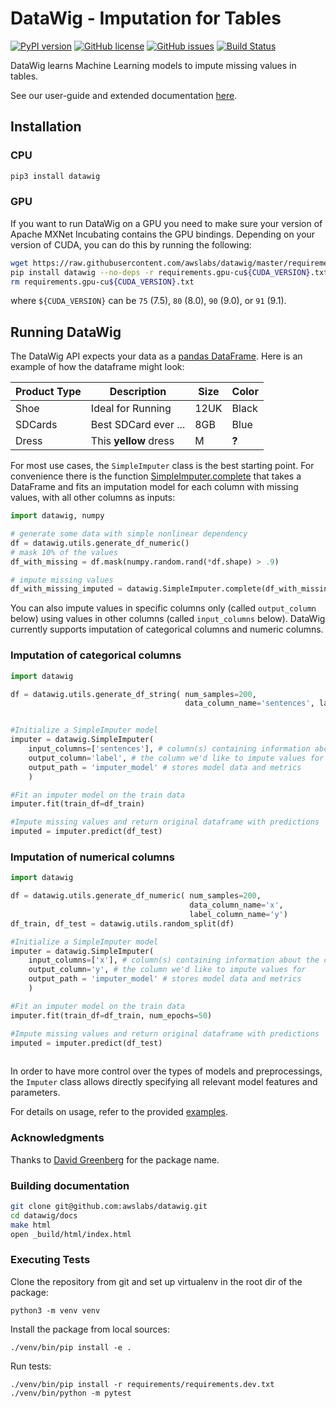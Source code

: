 DataWig - Imputation for Tables
================================

[![PyPI version](https://badge.fury.io/py/datawig.svg)](https://badge.fury.io/py/datawig.svg)
[![GitHub license](https://img.shields.io/github/license/awslabs/datawig.svg)](https://github.com/awslabs/datawig/blob/master/LICENSE)
[![GitHub issues](https://img.shields.io/github/issues/awslabs/datawig.svg)](https://github.com/awslabs/datawig/issues)
[![Build Status](https://travis-ci.org/awslabs/datawig.svg?branch=master)](https://travis-ci.org/awslabs/datawig)

DataWig learns Machine Learning models to impute missing values in tables.

See our user-guide and extended documentation [here](https://datawig.readthedocs.io/en/latest).

## Installation

### CPU
```bash
pip3 install datawig
```

### GPU
If you want to run DataWig on a GPU you need to make sure your version of Apache MXNet Incubating contains the GPU bindings.
Depending on your version of CUDA, you can do this by running the following:

```bash
wget https://raw.githubusercontent.com/awslabs/datawig/master/requirements/requirements.gpu-cu${CUDA_VERSION}.txt
pip install datawig --no-deps -r requirements.gpu-cu${CUDA_VERSION}.txt
rm requirements.gpu-cu${CUDA_VERSION}.txt
```
where `${CUDA_VERSION}` can be `75` (7.5), `80` (8.0), `90` (9.0), or `91` (9.1).

## Running DataWig
The DataWig API expects your data as a [pandas DataFrame](https://pandas.pydata.org/pandas-docs/stable/generated/pandas.DataFrame.html). Here is an example of how the dataframe might look:

|Product Type | Description           | Size | Color |
|-------------|-----------------------|------|-------|
|   Shoe      | Ideal for Running     | 12UK | Black |
| SDCards     | Best SDCard ever ...  | 8GB  | Blue  |
| Dress       | This **yellow** dress | M    | **?** |

For most use cases, the `SimpleImputer` class is the best starting point. For convenience there is the function [SimpleImputer.complete](https://datawig.readthedocs.io/en/latest/source/API.html#datawig.simple_imputer.SimpleImputer.complete) that takes a DataFrame and fits an imputation model for each column with missing values, with all other columns as inputs:

```python
import datawig, numpy

# generate some data with simple nonlinear dependency
df = datawig.utils.generate_df_numeric() 
# mask 10% of the values
df_with_missing = df.mask(numpy.random.rand(*df.shape) > .9)

# impute missing values
df_with_missing_imputed = datawig.SimpleImputer.complete(df_with_missing)

```

You can also impute values in specific columns only (called `output_column` below) using values in other columns (called `input_columns` below). DataWig currently supports imputation of categorical columns and numeric columns.

### Imputation of categorical columns

```python
import datawig

df = datawig.utils.generate_df_string( num_samples=200, 
                                       data_column_name='sentences', label_column_name='label')


#Initialize a SimpleImputer model
imputer = datawig.SimpleImputer(
    input_columns=['sentences'], # column(s) containing information about the column we want to impute
    output_column='label', # the column we'd like to impute values for
    output_path = 'imputer_model' # stores model data and metrics
    )

#Fit an imputer model on the train data
imputer.fit(train_df=df_train)

#Impute missing values and return original dataframe with predictions
imputed = imputer.predict(df_test)
```

### Imputation of numerical columns

```python
import datawig

df = datawig.utils.generate_df_numeric( num_samples=200, 
                                        data_column_name='x', 
                                        label_column_name='y')         
df_train, df_test = datawig.utils.random_split(df)

#Initialize a SimpleImputer model
imputer = datawig.SimpleImputer(
    input_columns=['x'], # column(s) containing information about the column we want to impute
    output_column='y', # the column we'd like to impute values for
    output_path = 'imputer_model' # stores model data and metrics
    )

#Fit an imputer model on the train data
imputer.fit(train_df=df_train, num_epochs=50)

#Impute missing values and return original dataframe with predictions
imputed = imputer.predict(df_test)
             
```

In order to have more control over the types of models and preprocessings, the `Imputer` class allows directly specifying all relevant model features and parameters. 

For details on usage, refer to the provided [examples](./examples).

### Acknowledgments
Thanks to [David Greenberg](https://github.com/dgreenberg) for the package name.

### Building documentation

```bash
git clone git@github.com:awslabs/datawig.git
cd datawig/docs
make html
open _build/html/index.html
```


### Executing Tests

Clone the repository from git and set up virtualenv in the root dir of the package:

```
python3 -m venv venv
```

Install the package from local sources:

```
./venv/bin/pip install -e .
```

Run tests:

```
./venv/bin/pip install -r requirements/requirements.dev.txt
./venv/bin/python -m pytest
```